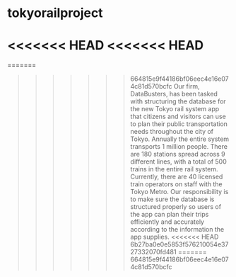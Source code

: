 # tokyorailproject
<<<<<<< HEAD
<<<<<<< HEAD
=======
=======
>>>>>>> 664815e9f44186bf06eec4e16e074c81d570bcfc
    Our firm, DataBusters, has been tasked with structuring the database for the new 
    Tokyo rail system app that citizens and visitors can use to plan their public 
    transportation needs throughout the city of Tokyo. Annually the entire system 
    transports 1 million people. There are 180 stations spread across 9 different 
    lines, with a total of 500 trains in the entire rail system. Currently, there 
    are 40 licensed train operators on staff with the Tokyo Metro. Our responsibility 
    is to make sure the database is structured properly so users of the app can plan 
    their trips efficiently and accurately according to the information the app supplies.
<<<<<<< HEAD
>>>>>>> 6b27ba0e0e5853f576210054e3727332070fd481
=======
>>>>>>> 664815e9f44186bf06eec4e16e074c81d570bcfc
